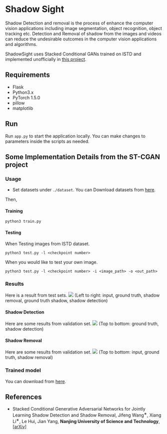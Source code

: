 # Shadow Sight

Shadow Detection and removal is the process of enhance the computer vision applications including image segmentation, object recognition, object tracking etc. Detection and Removal of shadow from the images and videos can reduce the undesirable outcomes in the computer vision applications and algorithms. 

ShadowSight uses Stacked Conditional GANs trained on ISTD and implemented unofficially in [this project](https://github.com/IsHYuhi/ST-CGAN_Stacked_Conditional_Generative_Adversarial_Networks). 

## Requirements
* Flask
* Python3.x
* PyTorch 1.5.0
* pillow
* matplotlib

## Run 

Run `app.py` to start the application locally. You can make changes to parameters inside the scripts as needed.

## Some Implementation Details from the ST-CGAN project

### Usage
* Set datasets under ```./dataset```. You can Download datasets from [here](https://github.com/DeepInsight-PCALab/ST-CGAN). 

Then,
#### Training
```
python3 train.py
```
#### Testing
When Testing images from ISTD dataset.
```
python3 test.py -l <checkpoint number>
```
When you would like to test your own image.
```
python3 test.py -l <checkpoint number> -i <image_path> -o <out_path>
```


### Results
Here is a result from test sets.
![](https://github.com/IsHYuhi/ST-CGAN_Stacked_Conditional_Generative_Adversarial_Networks/blob/master/result/91-3.png)
(Left to right: input, ground truth, shadow removal, ground truth shadow, shadow detection)

#### Shadow Detection
Here are some results from validation set.
![](https://github.com/IsHYuhi/ST-CGAN_Stacked_Conditional_Generative_Adversarial_Networks/blob/master/result/detected_shadow.jpg)
(Top to bottom: ground truth, shadow detection)

#### Shadow Removal
Here are some results from validation set.
![](https://github.com/IsHYuhi/ST-CGAN_Stacked_Conditional_Generative_Adversarial_Networks/blob/master/result/shadow_removal.jpg)
(Top to bottom: input, ground truth, shadow removal)

### Trained model
You can download from [here](https://drive.google.com/drive/folders/1J1l21k5AoUXHxic-Bj3eXBFP--YzjFXO?usp=sharing).

## References
* Stacked Conditional Generative Adversarial Networks for Jointly Learning Shadow Detection and Shadow Removal, Jifeng Wang<sup>∗</sup>, Xiang Li<sup>∗</sup>, Le Hui, Jian Yang, **Nanjing University of Science and Technology**, [[arXiv]](https://arxiv.org/abs/1712.02478)
